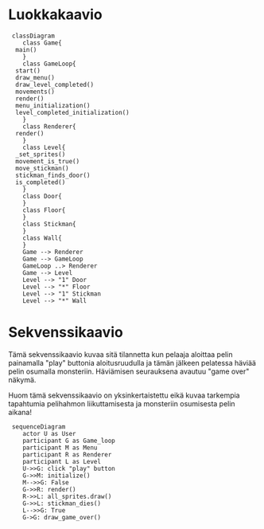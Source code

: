 # Luokkakaavio

```mermaid
 classDiagram
	class Game{
  main()
	}
	class GameLoop{
  start()
  draw_menu()
  draw_level_completed()
  movements()
  render()
  menu_initialization()
  level_completed_initialization()
	}		
	class Renderer{
  render()
	}
	class Level{
  _set_sprites()
  movement_is_true()
  move_stickman()
  stickman_finds_door()
  is_completed()
	}
	class Door{
	}
	class Floor{
	}
	class Stickman{
	}
	class Wall{
	}
	Game --> Renderer
	Game --> GameLoop
	GameLoop ..> Renderer
	Game --> Level
	Level --> "1" Door
	Level --> "*" Floor
	Level --> "1" Stickman
	Level --> "*" Wall
```

# Sekvenssikaavio

Tämä sekvenssikaavio kuvaa sitä tilannetta kun pelaaja aloittaa pelin painamalla "play" buttonia aloitusruudulla ja tämän jälkeen pelatessa häviää pelin osumalla monsteriin. Häviämisen seurauksena avautuu "game over" näkymä. 

Huom tämä sekvenssikaavio on yksinkertaistettu eikä kuvaa tarkempia tapahtumia pelihahmon liikuttamisesta ja monsteriin osumisesta pelin aikana!

```mermaid	
 sequenceDiagram
	actor U as User
	participant G as Game_loop
	participant M as Menu
	participant R as Renderer
	participant L as Level
	U->>G: click "play" button
	G->>M: initialize()
	M-->>G: False
	G->>R: render()
	R->>L: all_sprites.draw()
	G->>L: stickman_dies()
	L-->>G: True
	G->G: draw_game_over()
```
